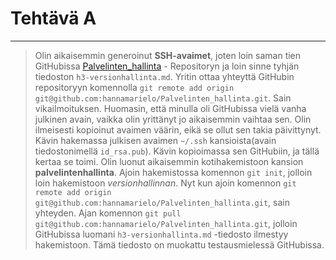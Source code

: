# Tehtävä A

-----------
> Olin aikaisemmin generoinut **SSH-avaimet**, joten loin saman tien GitHubissa [Palvelinten_hallinta](https://github.com/hannamarielo/Palvelinten-hallinta/) - Repositoryn ja loin sinne tyhjän tiedoston `h3-versionhallinta.md`. Yritin ottaa yhteyttä GitHubin repositoryyn komennolla `git remote add origin git@github.com:hannamarielo/Palvelinten_hallinta.git`. Sain vikailmoituksen. Huomasin, että minulla oli GitHubissa vielä vanha julkinen avain, vaikka olin yrittänyt jo aikaisemmin vaihtaa sen. Olin ilmeisesti kopioinut avaimen väärin, eikä se ollut sen takia päivittynyt. Kävin hakemassa julkisen avaimen `~/.ssh` kansioista(avain tiedostonimellä `id_rsa.pub`). Kävin kopioimassa sen GitHubiin, ja tällä kertaa se toimi. Olin luonut aikaisemmin kotihakemistoon kansion **palvelintenhallinta**. Ajoin hakemistossa komennon `git init`, jolloin loin hakemistoon *versionhallinnan*. Nyt kun ajoin komennon `git remote add origin git@github.com:hannamarielo/Palvelinten_hallinta.git`, sain yhteyden. Ajan komennon `git pull git@github.com:hannamarielo/Palvelinten_hallinta.git`, jolloin GitHubissa luomani `h3-versionhallinta.md` -tiedosto ilmestyy hakemistoon. Tämä tiedosto on muokattu testausmielessä GitHubissa.
